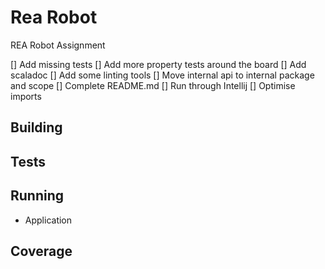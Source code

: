 # Rea Robot #

REA Robot Assignment

[] Add missing tests
[] Add more property tests around the board
[] Add scaladoc
[] Add some linting tools
[] Move internal api to internal package and scope
[] Complete README.md
[] Run through Intellij
[] Optimise imports

## Building

## Tests

## Running
- Application

## Coverage